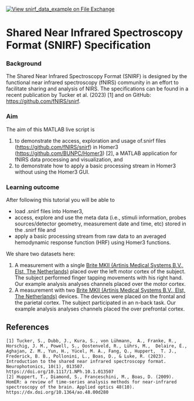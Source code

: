 [![View snirf_data_example on File Exchange](https://www.mathworks.com/matlabcentral/images/matlab-file-exchange.svg)](https://de.mathworks.com/matlabcentral/fileexchange/134387-snirf_data_example)

# Shared Near Infrared Spectroscopy Format (SNIRF) Specification

### Background

The Shared Near Infrared Spectroscopy Format (SNIRF) is designed by the functional near infrared spectroscopy (fNIRS) community in an effort to facilitate sharing and analysis of NIRS. The specifications can be found in a recent publication by Tucker et al. (2023) [1] and on GitHub: https://github.com/fNIRS/snirf. 

### Aim

The aim of this MATLAB live script is 
1. to demonstrate the access, exploration and usage of.snirf files (https://github.com/fNIRS/snirf) in Homer3 (https://github.com/BUNPC/Homer3) [2], a MATLAB application for fNIRS data processing and visualization, and
2. to demonstrate how to apply a basic processing stream in Homer3 without using the Homer3 GUI.

### Learning outcome

After following this tutorial you will be able to
 - load  .snirf files into Homer3, 
 - access, explore and use the meta data (i.e., stimuli information, probes sources/detector geometry, measurement date and time, etc) stored in the .snirf file and
 - apply a basic processing stream from raw data to an averaged hemodynamic response function (HRF) using Homer3 functions.

We share two datasets here:

1. A measurement with a single [Brite MKII (Artinis Medical Systems B.V., Elst, The Netherlands)](https://www.artinis.com/brite) placed over the left motor cortex of the subject. The subject performed finger tapping movements with his right hand. Our example analysis analyses channels placed over the motor cortex.
2. A measurement with two [Brite MKII (Artinis Medical Systems B.V., Elst, The Netherlands)](https://www.artinis.com/brite) devices. The devices were placed on the frontal and the parietal cortex. The subject participated in an n-back task. Our example analysis analyses channels placed the over prefrontal cortex.


## References
```
[1] Tucker, S., Dubb, J., Kura, S., von Lühmann,  A., Franke, R., Horschig, J. M., Powell, S., Oostenveld, R., Lührs, M.,  Delaire, É., Aghajan, Z. M., Yun, H., Yücel, M. A., Fang, Q., Huppert,  T. J., Frederick, B. B., Pollonini, L., Boas, D., & Luke, R. (2023). Introduction to the shared near infrared spectroscopy format. Neurophotonics, 10(1), 013507. https://doi.org/10.1117/1.NPh.10.1.013507
[2] Huppert, T., Diamond, S., Franceschini, M., Boas, D. (2009). HomER: a review of time-series analysis methods for near-infrared spectroscopy of the brain. Applied optics 48(10). https://dx.doi.org/10.1364/ao.48.00d280
```
